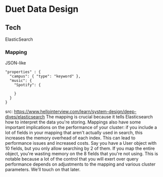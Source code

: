 # Duet Data Design

## Tech
ElasticSearch

### Mapping
JSON-like

```
"properties" : {
  "campus": { "type": "keyword" },
  "music": {
    "Spotify": {
      
    }
  }
}

```
src: https://www.hellointerview.com/learn/system-design/deep-dives/elasticsearch 
The mapping is crucial because it tells Elasticsearch how to interpret the data you're storing. 
Mappings also have some important implications on the performance of your cluster: if you include a lot of fields in your mapping that aren't actually used in search, this increases the memory overhead of each index. This can lead to performance issues and increased costs. Say you have a User object with 10 fields, but you only allow searching by 2 of them. If you map the entire object, you're wasting memory on the 8 fields that you're not using. This is notable because a lot of the control that you will exert over query performance depends on adjustments to the mapping and various cluster parameters. We'll touch on that later.

